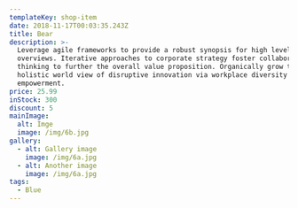 ```yaml
---
templateKey: shop-item
date: 2018-11-17T00:03:35.243Z
title: Bear
description: >-
  Leverage agile frameworks to provide a robust synopsis for high level
  overviews. Iterative approaches to corporate strategy foster collaborative
  thinking to further the overall value proposition. Organically grow the
  holistic world view of disruptive innovation via workplace diversity and
  empowerment.
price: 25.99
inStock: 300
discount: 5
mainImage:
  alt: Imge
  image: /img/6b.jpg
gallery:
  - alt: Gallery image
    image: /img/6a.jpg
  - alt: Another image
    image: /img/6a.jpg
tags:
  - Blue
---
```


